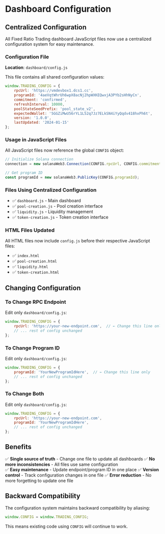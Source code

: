# Dashboard Configuration

## Centralized Configuration

All Fixed Ratio Trading dashboard JavaScript files now use a centralized configuration system for easy maintenance.

### Configuration File

**Location**: `dashboard/config.js`

This file contains all shared configuration values:

```javascript
window.TRADING_CONFIG = {
    rpcUrl: 'https://vmdevbox1.dcs1.cc',
    programId: '4aeVqtWhrUh6wpX8acNj2hpWXKEQwxjA3PYb2sHhNyCn',
    commitment: 'confirmed',
    refreshInterval: 10000,
    poolStateSeedPrefix: 'pool_state_v2',
    expectedWallet: '5GGZiMwU56rYL1L52q7Jz7ELkSN4iYyQqdv418hxPh6t',
    version: '1.0.0',
    lastUpdated: '2024-01-15'
};
```

### Usage in JavaScript Files

All JavaScript files now reference the global `CONFIG` object:

```javascript
// Initialize Solana connection
connection = new solanaWeb3.Connection(CONFIG.rpcUrl, CONFIG.commitment);

// Get program ID
const programId = new solanaWeb3.PublicKey(CONFIG.programId);
```

### Files Using Centralized Configuration

- ✅ `dashboard.js` - Main dashboard
- ✅ `pool-creation.js` - Pool creation interface  
- ✅ `liquidity.js` - Liquidity management
- ✅ `token-creation.js` - Token creation interface

### HTML Files Updated

All HTML files now include `config.js` before their respective JavaScript files:

- ✅ `index.html`
- ✅ `pool-creation.html`
- ✅ `liquidity.html`
- ✅ `token-creation.html`

## Changing Configuration

### To Change RPC Endpoint

Edit only `dashboard/config.js`:

```javascript
window.TRADING_CONFIG = {
    rpcUrl: 'https://your-new-endpoint.com',  // ← Change this line only
    // ... rest of config unchanged
};
```

### To Change Program ID

Edit only `dashboard/config.js`:

```javascript
window.TRADING_CONFIG = {
    programId: 'YourNewProgramIdHere',  // ← Change this line only
    // ... rest of config unchanged
};
```

### To Change Both

Edit only `dashboard/config.js`:

```javascript
window.TRADING_CONFIG = {
    rpcUrl: 'https://your-new-endpoint.com',
    programId: 'YourNewProgramIdHere',
    // ... rest of config unchanged
};
```

## Benefits

✅ **Single source of truth** - Change one file to update all dashboards
✅ **No more inconsistencies** - All files use same configuration  
✅ **Easy maintenance** - Update endpoint/program ID in one place
✅ **Version control** - Track configuration changes in one file
✅ **Error reduction** - No more forgetting to update one file

## Backward Compatibility

The configuration system maintains backward compatibility by aliasing:

```javascript
window.CONFIG = window.TRADING_CONFIG;
```

This means existing code using `CONFIG` will continue to work. 